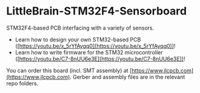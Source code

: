 # LittleBrain-STM32F4-Sensorboard
STM32F4-based PCB interfacing with a variety of sensors.

- Learn how to design your own STM32-based PCB ([https://youtu.be/x_5rYfAyqq0](https://youtu.be/x_5rYfAyqq0))!
- Learn how to write firmware for the STM32 microcontroller ([https://youtu.be/C7-8nUU6e3E](https://youtu.be/C7-8nUU6e3E))!

You can order this board (incl. SMT assembly) at [https://www.jlcpcb.com](https://www.jlcpcb.com). Gerber and assembly files are in the relevant repo folders.
